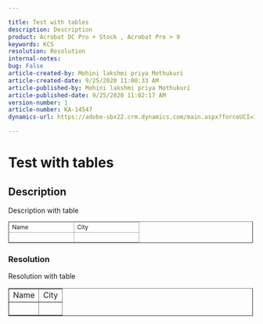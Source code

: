 ```yaml
---  

title: Test with tables  
description: Description  
product: Acrobat DC Pro + Stock , Acrobat Pro > 9  
keywords: KCS  
resolution: Resolution  
internal-notes:   
bug: False  
article-created-by: Mohini lakshmi priya Mothukuri  
article-created-date: 9/25/2020 11:00:33 AM  
article-published-by: Mohini lakshmi priya Mothukuri  
article-published-date: 9/25/2020 11:02:17 AM  
version-number: 1  
article-number: KA-14547
dynamics-url: https://adobe-sbx22.crm.dynamics.com/main.aspx?forceUCI=1&pagetype=entityrecord&etn=knowledgearticle&id=1ca7eb50-1eff-ea11-a815-000d3a102a06

---  
```


# Test with tables

## Description

Description with table  



<table border="1" cellpadding="1" cellspacing="0" style="border-collapse:collapse;font-size:12px;width:500px;">
	<tbody>
		<tr>
			<td style="border-color:rgb(171, 171, 171);border-width:1px;border-style:solid;width:120px;">Name</td>
			<td style="border-color:rgb(171, 171, 171);border-width:1px;border-style:solid;width:120px;">City</td>
		</tr>
		<tr>
			<td style="border-color:rgb(171, 171, 171);border-width:1px;border-style:solid;width:120px;"> </td>
			<td style="border-color:rgb(171, 171, 171);border-width:1px;border-style:solid;width:120px;"> </td>
		</tr>
	</tbody>
</table>




### Resolution

Resolution with table


<table border="1" cellpadding="1" cellspacing="1" style="width:500px">
	<tbody>
		<tr>
			<td>Name</td>
			<td>City</td>
		</tr>
		<tr>
			<td> </td>
			<td> </td>
		</tr>
	</tbody>
</table>


